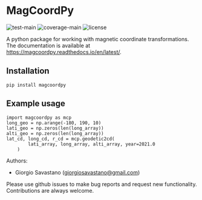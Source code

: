 # MagCoordPy

![test-main](https://github.com/giorgiosavastano/magcoordpy/actions/workflows/python-test-main.yml/badge.svg)
![coverage-main](https://img.shields.io/codecov/c/github/giorgiosavastano/magcoordpy)
![license](https://img.shields.io/github/license/giorgiosavastano/magcoordpy)

A python package for working with magnetic coordinate transformations.
The documentation is available at https://magcoordpy.readthedocs.io/en/latest/.

Installation
------------

    pip install magcoordpy

Example usage
-------------

    import magcoordpy as mcp
    long_geo = np.arange(-180, 190, 10)
    lati_geo = np.zeros(len(long_array))
    alti_geo = np.zeros(len(long_array))
    lat_cd, long_cd, r_cd = mcp.geodetic2cd(
            lati_array, long_array, alti_array, year=2021.0
        )


Authors:

- Giorgio Savastano (<giorgiosavastano@gmail.com>)

Please use github issues to make bug reports and request new functionality. Contributions are always welcome.
